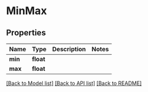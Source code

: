 # MinMax

## Properties
Name | Type | Description | Notes
------------ | ------------- | ------------- | -------------
**min** | **float** |  | 
**max** | **float** |  | 

[[Back to Model list]](../../README.md#documentation-for-models) [[Back to API list]](../../README.md#documentation-for-api-endpoints) [[Back to README]](../../README.md)

